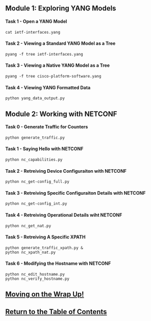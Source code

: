 ## Module 1: Exploring YANG Models

#### Task 1 - Open a YANG Model

```
cat ietf-interfaces.yang
```
#### Task 2 - Viewing a Standard YANG Model as a Tree

```
pyang -f tree ietf-interfaces.yang
```
#### Task 3 - Viewing a Native YANG Model as a Tree

```
pyang -f tree cisco-platform-software.yang 
```
#### Task 4 - Viewing YANG Formatted Data
```
python yang_data_output.py
```

## Module 2: Working with NETCONF

#### Task 0 - Generate Traffic for Counters
```
python generate_traffic.py
```

#### Task 1 - Saying Hello with NETCONF
```
python nc_capabilities.py
```

#### Task 2 - Retreiving Device Configuraiton with NETCONF
```
python nc_get-config_full.py
```

#### Task 3 - Retreiving Specific Configuraiton Details with NETCONF
```
python nc_get-config_int.py
```

#### Task 4 - Retreiving Operational Details wiht NETCONF

```
python nc_get_nat.py
```
#### Task 5 - Retreiving A Specific XPATH

```
python generate_traffic_xpath.py &
python nc_xpath_nat.py
```

#### Task 6 - Modifying the Hostname with NETCONF

```
python nc_edit_hostname.py
python nc_verify_hostname.py
```

## [Moving on the Wrap Up!](DEVWKS_1001_Guided_3.md)

## [Return to the Table of Contents](../../README.md)


